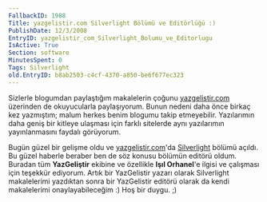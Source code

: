 ```yaml
---
FallbackID: 1988
Title: yazgelistir.com Silverlight Bölümü ve Editörlüğü :)
PublishDate: 12/3/2008
EntryID: yazgelistir_com_Silverlight_Bolumu_ve_Editorlugu
IsActive: True
Section: software
MinutesSpent: 0
Tags: Silverlight
old.EntryID: b8ab2503-c4cf-4370-a850-be6f677ec323
---
```

Sizlerle blogumdan paylaştığım makalelerin çoğunu
[yazgelistir.com](http://www.yazgelistir.com) üzerinden de okuyucularla
paylaşıyorum. Bunun nedeni daha önce birkaç kez yazmıştım; malum herkes
benim blogumu takip etmeyebilir. Yazılarımın daha geniş bir kitleye
ulaşması için farklı sitelerde aynı yazılarımın yayınlanmasını faydalı
görüyorum.

Bugün güzel bir gelişme oldu ve
[yazgelistir.com](http://www.yazgelistir.com)'da
[Silverlight](http://www.yazgelistir.com/Makaleler/makaleler.aspx?KatId=1000000017&Kat=Silverlight)
bölümü açıldı. Bu güzel haberle beraber ben de söz konusu bölümün
editörü oldum. Buradan tüm **YazGeliştir** ekibine ve özellikle **Işıl
Orhanel**'e ilgisi ve çalışması için teşekkür ediyorum. Artık bir
YazGelistir yazarı olarak Silverlight makalelerimi yazdıktan sonra bir
YazGelistir editörü olarak da kendi makalelerimi onaylayabileceğim :)
Hoş bir duygu. ;)


